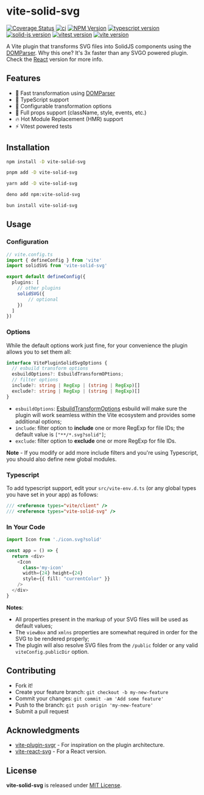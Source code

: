 # vite-solid-svg

[![Coverage Status](https://coveralls.io/repos/github/thednp/vite-solid-svg/badge.svg)](https://coveralls.io/github/thednp/vite-solid-svg)
[![ci](https://github.com/thednp/vite-solid-svg/actions/workflows/ci.yml/badge.svg)](https://github.com/thednp/vite-solid-svg/actions/workflows/ci.yml)
[![NPM Version](https://img.shields.io/npm/v/vite-solid-svg.svg)](https://www.npmjs.com/package/vite-solid-svg)
[![typescript version](https://img.shields.io/badge/typescript-5.7.3-brightgreen)](https://www.typescriptlang.org/)
[![solid-js version](https://img.shields.io/badge/solid--js-1.9.5-brightgreen)](https://github.com/solidjs/solid)
[![vitest version](https://img.shields.io/badge/vitest-3.0.6-brightgreen)](https://www.vitest.dev/)
[![vite version](https://img.shields.io/badge/vite-6.1.1-brightgreen)](https://vite.dev)


A Vite plugin that transforms SVG files into SolidJS components using the [DOMParser](https://github.com/thednp/domparser).
Why this one? It's 3x faster than any SVGO powered plugin. Check the [React](https://github.com/thednp/vite-react-svg) version for more info.


## Features
* 🚀 Fast transformation using [DOMParser](https://github.com/thednp/domparser)
* 🎯 TypeScript support
* 🔧 Configurable transformation options
* 💪 Full props support (className, style, events, etc.)
* 🔥 Hot Module Replacement (HMR) support
* ⚡ Vitest powered tests


## Installation

```bash
npm install -D vite-solid-svg
```

```bash
pnpm add -D vite-solid-svg
```

```bash
yarn add -D vite-solid-svg
```

```bash
deno add npm:vite-solid-svg
```

```bash
bun install vite-solid-svg
```


## Usage
### Configuration
```ts
// vite.config.ts
import { defineConfig } from 'vite'
import solidSVG from 'vite-solid-svg'

export default defineConfig({
  plugins: [
    // other plugins
    solidSVG({
        // optional
    })
  ]
})
```

### Options
While the default options work just fine, for your convenience the plugin allows you to set them all:

```ts
interface VitePluginSolidSvgOptions {
  // esbuild transform options
  esbuildOptions?: EsbuildTransformOPtions;
  // filter options
  include?: string | RegExp | (string | RegExp)[]
  exclude?: string | RegExp | (string | RegExp)[]
}
```

* `esbuildOptions`: [EsbuildTransformOptions](https://esbuild.github.io/api/#transform) esbuild will make sure the plugin will work seamless within the Vite ecosystem and provides some additional options;
* `include`: filter option to **include** one or more RegExp for file IDs; the default value is `["**/*.svg?solid"]`;
* `exclude`: filter option to **exclude** one or more RegExp for file IDs.

**Note** - If you modify or add more include filters and you're using Typescript, you should also define new global modules.


### Typescript
To add typescript support, edit your `src/vite-env.d.ts` (or any global types you have set in your app) as follows:

```ts
/// <reference types="vite/client" />
/// <reference types="vite-solid-svg" />
```


### In Your Code
```ts
import Icon from './icon.svg?solid'

const app = () => {
  return <div>
    <Icon
      class='my-icon'
      width={24} height={24}
      style={{ fill: "currentColor" }}
    />
  </div>
}
```
**Notes**:
 * All properties present in the markup of your SVG files will be used as default values;
 * The `viewBox` and `xmlns` properties are somewhat required in order for the SVG to be rendered properly;
 * The plugin will also resolve SVG files from the `/public` folder or any valid `viteConfig.publicDir` option.


## Contributing
* Fork it!
* Create your feature branch: `git checkout -b my-new-feature`
* Commit your changes: `git commit -am 'Add some feature'`
* Push to the branch: `git push origin 'my-new-feature'`
* Submit a pull request


## Acknowledgments
* [vite-plugin-svgr](https://github.com/pd4d10/vite-plugin-svgr) - For inspiration on the plugin architecture.
* [vite-react-svg](https://github.com/thednp/vite-react-svg) - For a React version.


## License
**vite-solid-svg** is released under [MIT License](LICENSE).
